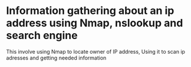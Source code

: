 # Information gathering about an ip address using Nmap, nslookup and search engine 
This involve using Nmap to locate owner of IP address, Using it to scan ip adresses and getting needed information
